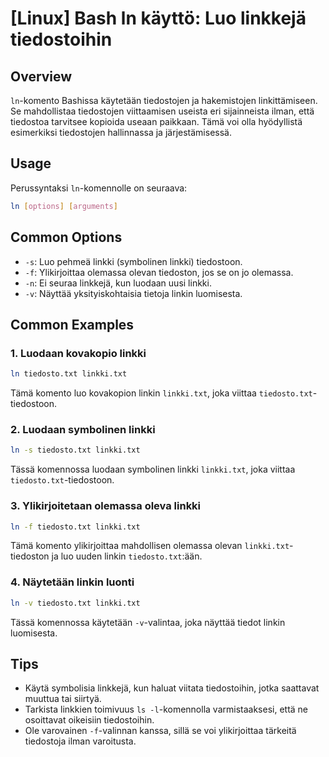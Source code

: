 # [Linux] Bash ln käyttö: Luo linkkejä tiedostoihin

## Overview
`ln`-komento Bashissa käytetään tiedostojen ja hakemistojen linkittämiseen. Se mahdollistaa tiedostojen viittaamisen useista eri sijainneista ilman, että tiedostoa tarvitsee kopioida useaan paikkaan. Tämä voi olla hyödyllistä esimerkiksi tiedostojen hallinnassa ja järjestämisessä.

## Usage
Perussyntaksi `ln`-komennolle on seuraava:

```bash
ln [options] [arguments]
```

## Common Options
- `-s`: Luo pehmeä linkki (symbolinen linkki) tiedostoon.
- `-f`: Ylikirjoittaa olemassa olevan tiedoston, jos se on jo olemassa.
- `-n`: Ei seuraa linkkejä, kun luodaan uusi linkki.
- `-v`: Näyttää yksityiskohtaisia tietoja linkin luomisesta.

## Common Examples
### 1. Luodaan kovakopio linkki
```bash
ln tiedosto.txt linkki.txt
```
Tämä komento luo kovakopion linkin `linkki.txt`, joka viittaa `tiedosto.txt`-tiedostoon.

### 2. Luodaan symbolinen linkki
```bash
ln -s tiedosto.txt linkki.txt
```
Tässä komennossa luodaan symbolinen linkki `linkki.txt`, joka viittaa `tiedosto.txt`-tiedostoon.

### 3. Ylikirjoitetaan olemassa oleva linkki
```bash
ln -f tiedosto.txt linkki.txt
```
Tämä komento ylikirjoittaa mahdollisen olemassa olevan `linkki.txt`-tiedoston ja luo uuden linkin `tiedosto.txt`:ään.

### 4. Näytetään linkin luonti
```bash
ln -v tiedosto.txt linkki.txt
```
Tässä komennossa käytetään `-v`-valintaa, joka näyttää tiedot linkin luomisesta.

## Tips
- Käytä symbolisia linkkejä, kun haluat viitata tiedostoihin, jotka saattavat muuttua tai siirtyä.
- Tarkista linkkien toimivuus `ls -l`-komennolla varmistaaksesi, että ne osoittavat oikeisiin tiedostoihin.
- Ole varovainen `-f`-valinnan kanssa, sillä se voi ylikirjoittaa tärkeitä tiedostoja ilman varoitusta.
